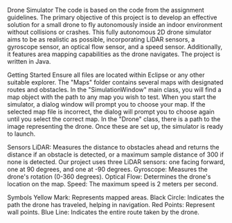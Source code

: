 Drone Simulator
The code is based on the code from the assignment guidelines.
The primary objective of this project is to develop an effective solution for a small drone to fly autonomously inside an indoor environment without collisions or crashes. This fully autonomous 2D drone simulator aims to be as realistic as possible, incorporating LiDAR sensors, a gyroscope sensor, an optical flow sensor, and a speed sensor. Additionally, it features area mapping capabilities as the drone navigates. The project is written in Java.

Getting Started
Ensure all files are located within Eclipse or any other suitable explorer. The "Maps" folder contains several maps with designated routes and obstacles.
In the "SimulationWindow" main class, you will find a map object with the path to any map you wish to test.
When you start the simulator, a dialog window will prompt you to choose your map. If the selected map file is incorrect, the dialog will prompt you to choose again until you select the correct map.
In the "Drone" class, there is a path to the image representing the drone. Once these are set up, the simulator is ready to launch.

Sensors
LiDAR: Measures the distance to obstacles ahead and returns the distance if an obstacle is detected, or a maximum sample distance of 300 if none is detected. Our project uses three LiDAR sensors: one facing forward, one at 90 degrees, and one at -90 degrees.
Gyroscope: Measures the drone's rotation (0-360 degrees).
Optical Flow: Determines the drone's location on the map.
Speed: The maximum speed is 2 meters per second.

Symbols
Yellow Mark: Represents mapped areas.
Black Circle: Indicates the path the drone has traveled, helping in navigation.
Red Points: Represent wall points.
Blue Line: Indicates the entire route taken by the drone.
